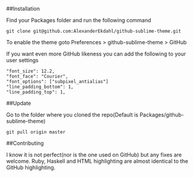 ##Installation

Find your Packages folder and run the following command

    git clone git@github.com:AlexanderEkdahl/github-sublime-theme.git

To enable the theme goto Preferences > github-sublime-theme > GitHub

If you want even more GitHub likeness you can add the following to your user settings

    "font_size": 12.2,
    "font_face": "Courier",
    "font_options": ["subpixel_antialias"]
    "line_padding_bottom": 1,
    "line_padding_top": 1,

##Update

Go to the folder where you cloned the repo(Default is Packages/github-sublime-theme)

    git pull origin master

##Contributing

I know it is not perfect(nor is the one used on GitHub) but any fixes are welcome. Ruby, Haskell and HTML highlighting are almost identical to the GitHub highlighting.
